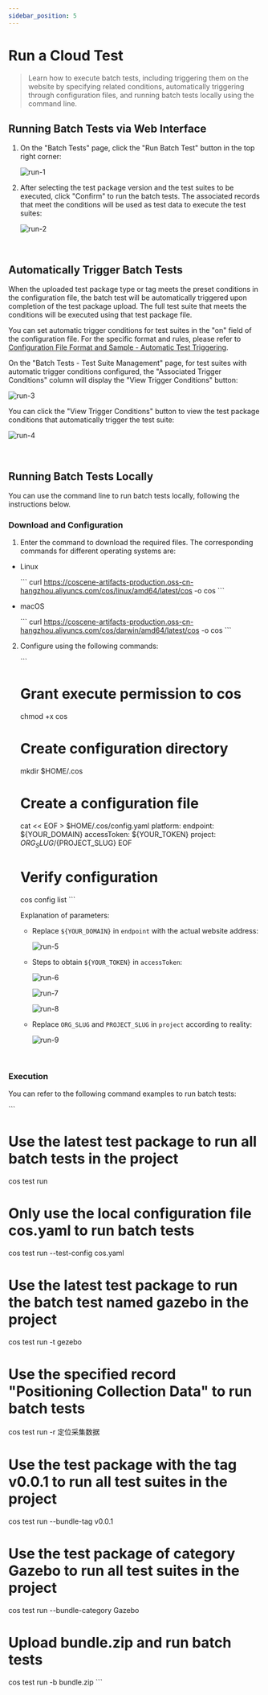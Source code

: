 ```yaml
---
sidebar_position: 5
---
```


# Run a Cloud Test

> Learn how to execute batch tests, including triggering them on the website by specifying related conditions, automatically triggering through configuration files, and running batch tests locally using the command line.

## Running Batch Tests via Web Interface

1. On the "Batch Tests" page, click the "Run Batch Test" button in the top right corner:

   ![run-1](../img/run-1.png)

2. After selecting the test package version and the test suites to be executed, click "Confirm" to run the batch tests. The associated records that meet the conditions will be used as test data to execute the test suites:

   ![run-2](../img/run-2.png)

<br />

## Automatically Trigger Batch Tests

When the uploaded test package type or tag meets the preset conditions in the configuration file, the batch test will be automatically triggered upon completion of the test package upload. The full test suite that meets the conditions will be executed using that test package file.

You can set automatic trigger conditions for test suites in the "on" field of the configuration file. For the specific format and rules, please refer to [Configuration File Format and Sample - Automatic Test Triggering](../8-regression/9-yaml-sample.md#automatic-test-triggering).

On the "Batch Tests - Test Suite Management" page, for test suites with automatic trigger conditions configured, the "Associated Trigger Conditions" column will display the "View Trigger Conditions" button:

![run-3](../img/auto-trigger-1.png)

You can click the "View Trigger Conditions" button to view the test package conditions that automatically trigger the test suite:

![run-4](../img/auto-trigger-2.png)

<br />

## Running Batch Tests Locally

You can use the command line to run batch tests locally, following the instructions below.

### Download and Configuration

1. Enter the command to download the required files. The corresponding commands for different operating systems are:

- Linux

  \```
  curl https://coscene-artifacts-production.oss-cn-hangzhou.aliyuncs.com/cos/linux/amd64/latest/cos -o cos
  \```

- macOS

  \```
  curl https://coscene-artifacts-production.oss-cn-hangzhou.aliyuncs.com/cos/darwin/amd64/latest/cos -o cos
  \```

2. Configure using the following commands:

   \```

   # Grant execute permission to cos

   chmod +x cos

   # Create configuration directory

   mkdir $HOME/.cos

   # Create a configuration file

   cat << EOF > $HOME/.cos/config.yaml
   platform:
       endpoint: ${YOUR_DOMAIN}
       accessToken: ${YOUR_TOKEN}
       project: ${ORG_SLUG}/${PROJECT_SLUG}
   EOF

   # Verify configuration

   cos config list
   \```

   Explanation of parameters:

   - Replace `${YOUR_DOMAIN}` in `endpoint` with the actual website address:

     ![run-5](../img/cli-1.png)

   - Steps to obtain `${YOUR_TOKEN}` in `accessToken`:

     ![run-6](../img/cli-2.png)

     ![run-7](../img/cli-3.png)

     ![run-8](../img/cli-4.png)

   - Replace `ORG_SLUG` and `PROJECT_SLUG` in `project` according to reality:

     ![run-9](../img/cli-5.png)

  <br />
    
### Execution

You can refer to the following command examples to run batch tests:

\```

# Use the latest test package to run all batch tests in the project

cos test run

# Only use the local configuration file cos.yaml to run batch tests

cos test run --test-config cos.yaml

# Use the latest test package to run the batch test named gazebo in the project

cos test run -t gezebo

# Use the specified record "Positioning Collection Data" to run batch tests

cos test run -r 定位采集数据

# Use the test package with the tag v0.0.1 to run all test suites in the project

cos test run --bundle-tag v0.0.1

# Use the test package of category Gazebo to run all test suites in the project

cos test run --bundle-category Gazebo

# Upload bundle.zip and run batch tests

cos test run -b bundle.zip
\```

 <br />

